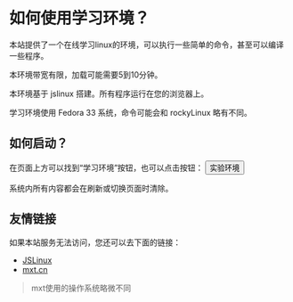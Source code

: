 # 如何使用学习环境？

本站提供了一个在线学习linux的环境，可以执行一些简单的命令，甚至可以编译一些程序。

本环境带宽有限，加载可能需要5到10分钟。

本环境基于 jslinux 搭建。所有程序运行在您的浏览器上。

学习环境使用 Fedora 33 系统，命令可能会和 rockyLinux 略有不同。

## 如何启动？

在页面上方可以找到“学习环境”按钮，也可以点击按钮：
<button onclick="stbtn()">实验环境</button>

系统内所有内容都会在刷新或切换页面时清除。

## 友情链接

如果本站服务无法访问，您还可以去下面的链接：

* [JSLinux](https://bellard.org/jslinux/vm.html?cpu=riscv64&url=fedora33-riscv.cfg&mem=256)
* [mxt.cn](https://mxt.cn/lxojres/jslinux/index.html)

> mxt使用的操作系统略微不同
